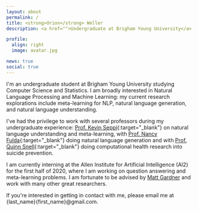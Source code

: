 ```yaml
---
layout: about
permalink: /
title: <strong>Orion</strong> Weller
description: <a href="">Undergraduate at Brigham Young University</a>

profile:
  align: right
  image: avatar.jpg

news: true
social: true
---
```


I'm an undergraduate student at Brigham Young University studying Computer Science and Statistics.  I am broadly interested in Natural Language Processing and Machine Learning: my current research explorations include meta-learning for NLP, natural language generation, and natural language understanding.

I've had the privilege to work with several professors during my undergraduate experience: [Prof. Kevin Seppi](https://byu-aml.github.io/){:target="\_blank"} on natural language understanding and meta-learning, with [Prof. Nancy Fulda](https://cs.byu.edu/faculty/neo){:target="\_blank"} doing natural language generation and with [Prof. Quinn Snell](https://cs.byu.edu/faculty/snell/){:target="\_blank"} doing computational health research into suicide prevention.

I am currently interning at the Allen Institute for Artificial Intelligence (AI2) for the first half of 2020, where I am working on question answering and meta-learning problems.  I am fortunate to be advised by [Matt Gardner](https://matt-gardner.github.io/) and work with many other great researchers.

If you're interested in getting in contact with me, please email me at {last_name}{first_name}@gmail.com.


